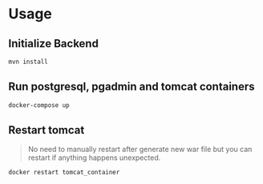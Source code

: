 # Usage

## Initialize Backend

```sh
mvn install
```

## Run postgresql, pgadmin and tomcat containers

```sh
docker-compose up
```

## Restart tomcat 
> No need to manually restart after generate new war file but you can restart if anything happens unexpected.
```sh
docker restart tomcat_container
```
